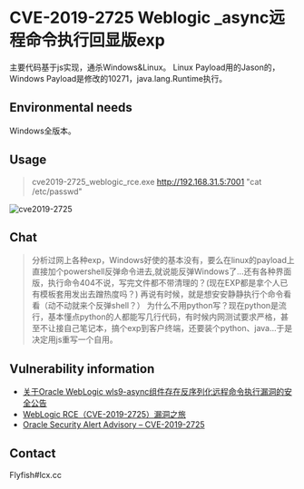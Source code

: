 CVE-2019-2725 Weblogic _async远程命令执行回显版exp
===
主要代码基于js实现，通杀Windows&Linux。
 Linux Payload用的Jason的，Windows Payload是修改的10271，java.lang.Runtime执行。
 
## Environmental needs

  Windows全版本。

## Usage

>cve2019-2725_weblogic_rce.exe http://192.168.31.5:7001 "cat /etc/passwd"

![cve2019-2725](https://raw.githubusercontent.com/FlyfishSec/weblogic_rce/master/Usage.gif "Weblogic _async远程命令执行回显版exp")  

 
## Chat
>分析过网上各种exp，Windows好使的基本没有，要么在linux的payload上直接加个powershell反弹命令进去,就说能反弹Windows了...还有各种界面版，执行命令404不说，写完文件都不带清理的？(现在EXP都是拿个人已有模板套用发出去蹭热度吗？) 
>再说有时候，就是想安安静静执行个命令看看（动不动就来个反弹shell？）
>为什么不用python写？现在python是流行，基本懂点python的人都能写几行代码，有时候内网测试要求严格，甚至不让接自己笔记本，搞个exp到客户终端，还要装个python、java...于是决定用js重写一个自用。

## Vulnerability information
   
   * [关于Oracle WebLogic wls9-async组件存在反序列化远程命令执行漏洞的安全公告](http://www.cnvd.org.cn/webinfo/show/4989)
   * [WebLogic RCE（CVE-2019-2725）漏洞之旅](https://www.freebuf.com/vuls/202800.html)
   * [Oracle Security Alert Advisory – CVE-2019-2725](https://www.oracle.com/technetwork/security-advisory/alert-cve-2019-2725-5466295.html)

## Contact

Flyfish#lcx.cc
